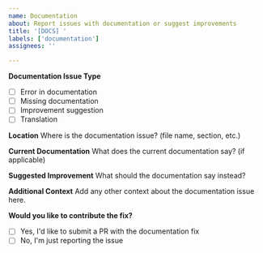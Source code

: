 ```yaml
---
name: Documentation
about: Report issues with documentation or suggest improvements
title: '[DOCS] '
labels: ['documentation']
assignees: ''

---
```


**Documentation Issue Type**
- [ ] Error in documentation
- [ ] Missing documentation
- [ ] Improvement suggestion
- [ ] Translation

**Location**
Where is the documentation issue? (file name, section, etc.)

**Current Documentation**
What does the current documentation say? (if applicable)

**Suggested Improvement**
What should the documentation say instead?

**Additional Context**
Add any other context about the documentation issue here.

**Would you like to contribute the fix?**
- [ ] Yes, I'd like to submit a PR with the documentation fix
- [ ] No, I'm just reporting the issue
